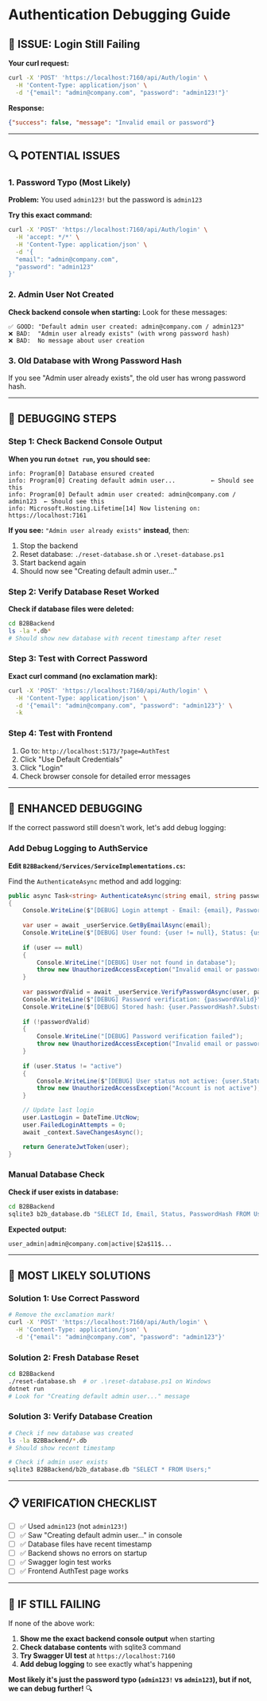 # Authentication Debugging Guide

## 🚨 **ISSUE: Login Still Failing**

**Your curl request:**
```bash
curl -X 'POST' 'https://localhost:7160/api/Auth/login' \
  -H 'Content-Type: application/json' \
  -d '{"email": "admin@company.com", "password": "admin123!"}'
```

**Response:**
```json
{"success": false, "message": "Invalid email or password"}
```

---

## 🔍 **POTENTIAL ISSUES**

### **1. Password Typo (Most Likely)**
**Problem:** You used `admin123!` but the password is `admin123`

**Try this exact command:**
```bash
curl -X 'POST' 'https://localhost:7160/api/Auth/login' \
  -H 'accept: */*' \
  -H 'Content-Type: application/json' \
  -d '{
  "email": "admin@company.com",
  "password": "admin123"
}'
```

### **2. Admin User Not Created**
**Check backend console when starting:**
Look for these messages:
```
✅ GOOD: "Default admin user created: admin@company.com / admin123"
❌ BAD:  "Admin user already exists" (with wrong password hash)
❌ BAD:  No message about user creation
```

### **3. Old Database with Wrong Password Hash**
If you see "Admin user already exists", the old user has wrong password hash.

---

## 🔧 **DEBUGGING STEPS**

### **Step 1: Check Backend Console Output**

**When you run `dotnet run`, you should see:**
```
info: Program[0] Database ensured created
info: Program[0] Creating default admin user...          ← Should see this
info: Program[0] Default admin user created: admin@company.com / admin123  ← Should see this
info: Microsoft.Hosting.Lifetime[14] Now listening on: https://localhost:7161
```

**If you see:** `"Admin user already exists"` **instead**, then:
1. Stop the backend
2. Reset database: `./reset-database.sh` or `.\reset-database.ps1`
3. Start backend again
4. Should now see "Creating default admin user..."

### **Step 2: Verify Database Reset Worked**

**Check if database files were deleted:**
```bash
cd B2BBackend
ls -la *.db*
# Should show new database with recent timestamp after reset
```

### **Step 3: Test with Correct Password**

**Exact curl command (no exclamation mark):**
```bash
curl -X 'POST' 'https://localhost:7160/api/Auth/login' \
  -H 'Content-Type: application/json' \
  -d '{"email": "admin@company.com", "password": "admin123"}' \
  -k
```

### **Step 4: Test with Frontend**

1. Go to: `http://localhost:5173/?page=AuthTest`
2. Click "Use Default Credentials"
3. Click "Login"
4. Check browser console for detailed error messages

---

## 🐛 **ENHANCED DEBUGGING**

If the correct password still doesn't work, let's add debug logging:

### **Add Debug Logging to AuthService**

**Edit `B2BBackend/Services/ServiceImplementations.cs`:**

Find the `AuthenticateAsync` method and add logging:

```csharp
public async Task<string> AuthenticateAsync(string email, string password)
{
    Console.WriteLine($"[DEBUG] Login attempt - Email: {email}, Password length: {password?.Length}");
    
    var user = await _userService.GetByEmailAsync(email);
    Console.WriteLine($"[DEBUG] User found: {user != null}, Status: {user?.Status}");
    
    if (user == null)
    {
        Console.WriteLine("[DEBUG] User not found in database");
        throw new UnauthorizedAccessException("Invalid email or password");
    }
    
    var passwordValid = await _userService.VerifyPasswordAsync(user, password);
    Console.WriteLine($"[DEBUG] Password verification: {passwordValid}");
    Console.WriteLine($"[DEBUG] Stored hash: {user.PasswordHash?.Substring(0, 20)}...");
    
    if (!passwordValid)
    {
        Console.WriteLine("[DEBUG] Password verification failed");
        throw new UnauthorizedAccessException("Invalid email or password");
    }
    
    if (user.Status != "active")
    {
        Console.WriteLine($"[DEBUG] User status not active: {user.Status}");
        throw new UnauthorizedAccessException("Account is not active");
    }

    // Update last login
    user.LastLogin = DateTime.UtcNow;
    user.FailedLoginAttempts = 0;
    await _context.SaveChangesAsync();

    return GenerateJwtToken(user);
}
```

### **Manual Database Check**

**Check if user exists in database:**
```bash
cd B2BBackend
sqlite3 b2b_database.db "SELECT Id, Email, Status, PasswordHash FROM Users WHERE Email = 'admin@company.com';"
```

**Expected output:**
```
user_admin|admin@company.com|active|$2a$11$...
```

---

## 🎯 **MOST LIKELY SOLUTIONS**

### **Solution 1: Use Correct Password**
```bash
# Remove the exclamation mark!
curl -X 'POST' 'https://localhost:7160/api/Auth/login' \
  -H 'Content-Type: application/json' \
  -d '{"email": "admin@company.com", "password": "admin123"}'
```

### **Solution 2: Fresh Database Reset**
```bash
cd B2BBackend
./reset-database.sh  # or .\reset-database.ps1 on Windows
dotnet run
# Look for "Creating default admin user..." message
```

### **Solution 3: Verify Database Creation**
```bash
# Check if new database was created
ls -la B2BBackend/*.db
# Should show recent timestamp

# Check if admin user exists
sqlite3 B2BBackend/b2b_database.db "SELECT * FROM Users;"
```

---

## 📋 **VERIFICATION CHECKLIST**

- [ ] ✅ Used `admin123` (not `admin123!`)
- [ ] ✅ Saw "Creating default admin user..." in console
- [ ] ✅ Database files have recent timestamp
- [ ] ✅ Backend shows no errors on startup
- [ ] ✅ Swagger login test works
- [ ] ✅ Frontend AuthTest page works

---

## 🚨 **IF STILL FAILING**

If none of the above work:

1. **Show me the exact backend console output** when starting
2. **Check database contents** with sqlite3 command
3. **Try Swagger UI test** at `https://localhost:7160`
4. **Add debug logging** to see exactly what's happening

**Most likely it's just the password typo (`admin123!` vs `admin123`), but if not, we can debug further!** 🔍
